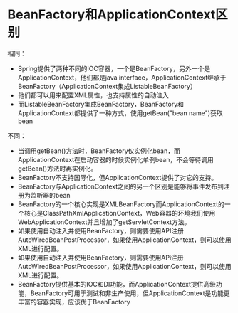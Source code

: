 # BeanFactory和ApplicationContext区别

相同：

- Spring提供了两种不同的IOC容器，一个是BeanFactory，另外一个是ApplicationContext，他们都是java interface，ApplicationContext继承于BeanFactory（ApplicationContext集成ListableBeanFactory）
- 他们都可以用来配置XML属性，也支持属性的自动注入
- 而ListableBeanFactory集成BeanFactory，BeanFactory和ApplicationContext都提供了一种方式，使用getBean("bean name")获取bean

不同：

- 当调用getBean()方法时，BeanFactory仅实例化bean，而ApplicationContext在启动容器的时候实例化单例bean，不会等待调用getBean()方法时再实例化。
- BeanFactory不支持国际化，但ApplicationContext提供了对它的支持。
- BeanFactory与ApplicationContext之间的另一个区别是能够将事件发布到注册为监听器的bean
- BeanFactory的一个核心实现是XMLBeanFactory而ApplicationContext的一个核心是ClassPathXmlApplicationContext，Web容器的环境我们使用WebApplicationContext并且增加了getServletContext方法。
- 如果使用自动注入并使用BeanFactory，则需要使用API注册AutoWiredBeanPostProcessor，如果使用ApplicationContext，则可以使用XML进行配置。
- 如果使用自动注入并使用BeanFactory，则需要使用APi注册AutoWiredBeanPostProcessor，如果使用ApplicationContext，则可以使用XML进行配置。
- BeanFactory提供基本的IOC和DI功能，而ApplicationContext提供高级功能，BeanFactory可用于测试和非生产使用，但ApplicationContext是功能更丰富的容器实现，应该优于BeanFactory